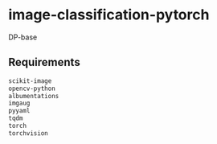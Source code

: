# image-classification-pytorch

DP-base

## Requirements

```bash
scikit-image
opencv-python
albumentations
imgaug
pyyaml
tqdm
torch
torchvision
```